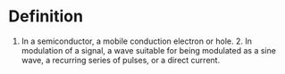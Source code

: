 # Definition

1.  In a semiconductor, a mobile conduction electron or hole. 2. In
    modulation of a signal, a wave suitable for being modulated as a
    sine wave, a recurring series of pulses, or a direct current.
